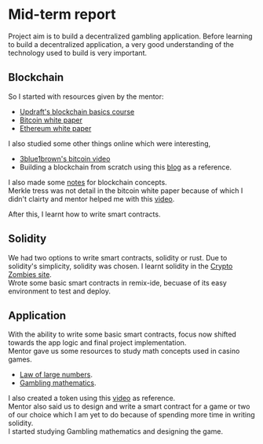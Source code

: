 # Mid-term report
Project aim is to build a decentralized gambling application. Before learning to build a decentralized application, a very good understanding of the technology used to build is very important.  
## Blockchain
So I started with resources given by the mentor:
- [Updraft's blockchain basics course](https://updraft.cyfrin.io/courses/blockchain-basics)
- [Bitcoin white paper](https://bitcoin.org/bitcoin.pdf)
- [Ethereum white paper](https://ethereum.org/en/whitepaper/)  
  
I also studied some other things online which were interesting,
- [3blue1brown's bitcoin video](https://www.youtube.com/watch?v=bBC-nXj3Ng4)
- Building a blockchain from scratch using this [blog](https://hackernoon.com/learn-blockchains-by-building-one-117428612f46) as a reference.  
  
I also made some [notes](./notes/README.md) for blockchain concepts.  
Merkle tress was not detail in the bitcoin white paper because of which I didn't clairty and mentor helped me with this [video](https://www.youtube.com/watch?v=s7C2KjZ9n2U&t=8s).
  
After this, I learnt how to write smart contracts.  
## Solidity
We had two options to write smart contracts, solidity or rust. Due to solidity's simplicity, solidity was chosen.
I learnt solidity in the [Crypto Zombies site](https://cryptozombies.io/).  
Wrote some basic smart contracts in remix-ide, becuase of its easy environment to test and deploy.  
## Application
With the ability to write some basic smart contracts, focus now shifted towards the app logic and final project implementation.  
Mentor gave us some resources to study math concepts used in casino games.
- [Law of large numbers](https://en.m.wikipedia.org/wiki/Law_of_large_numbers).
- [Gambling mathematics](https://en.m.wikipedia.org/wiki/Gambling_mathematics).  
  
I also created a token using this [video](https://youtu.be/8N0lLN26BIE?si=ouT3sisEtzS_nbYz) as reference.  
Mentor also said us to design and write a smart contract for a game or two of our choice which I am yet to do because of spending more time in writing solidity.  
I started studying Gambling mathematics and designing the game.  
